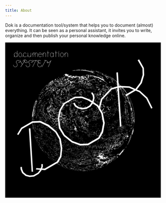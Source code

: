 ```yaml
---
title: About
---
```


Dok is a documentation tool/system that helps you to document (almost) everything. It can be seen as a personal assistant, it invites you to write, organize and then publish your personal knowledge online.

![](dok-system-min.png)